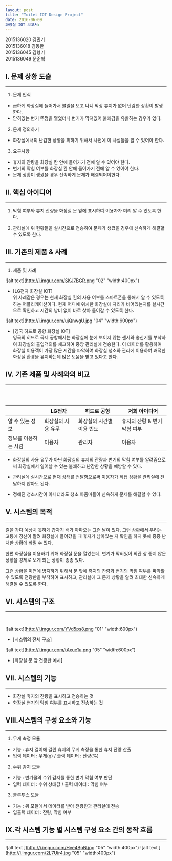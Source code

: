 ```yaml
---
layout: post
title: "Toilet IOT-Design Project"
date: 2016-06-09
화장실 IOT 보고서:
---
```


2015136020 김민기<br />2015136018 김동완<br />2015136045 김형기<br />2015136049 문준혁<br />






## I. 문제 상황 도출
- - -

1. 문제 인식
 - 급하게 화장실에 들어가서 볼일을 보고 나니 막상 휴지가 없어 난감한 상황이 발생한다.
 - 닫혀있는 변기 뚜껑을 열었더니 변기가 막혀있어 불쾌감을 유발하는 경우가 있다.

2. 문제 정의하기
 - 화장실에서의 난감한 상황을 피하기 위해서 사전에 이 사실들을 알 수 있어야 한다.

3. 요구사항
 - 휴지의 잔량을 화장실 칸 안에 들어가기 전에 알 수 있어야 한다.
 - 변기의 막힘 여부를 화장실 칸 안에 들어가기 전에 알 수 있어야 한다.
 - 문제 상황이 생겼을 경우 신속하게 문제가 해결되어야한다.




## II. 핵심 아이디어
- - -

1. 막힘 여부와 휴지 잔량을 화장실 문 앞에 표시하여 이용자가 미리 알 수 있도록 한다.<br />

2. 관리실에 위 현황들을 실시간으로 전송하여 문제가 생겼을 경우에 신속하게 해결할 수 있도록 한다.<br />




## III. 기존의 제품 & 사례
- - -

1. 제품 및 사례

![alt text](http://i.imgur.com/SKJ7BGR.png "02" "width:400px")

- [LG전자 화장실 IOT]<br />
위 사례같은 경우는 현재 화장실 칸의 사용 여부를 스마트폰을 통해서 알 수 있도록 하는 어플리케이션이다.
현재 어디에 위치한 화장실에 자리가 비어있는지를 실시간으로 확인하고 시간의 낭비 없이 바로 찾아 들어갈 수 있도록 한다.



![alt text](http://i.imgur.com/ujQnwgU.jpg "04" "width:600px")

- [영국 히드로 공항 화장실 IOT]<br />
영국의 히드로 국제 공항에서는 화장실에 눈에 보이지 않는 센서와 송신기를 부착하여 화장실의 출입객의를 체크하여 중앙 관리실에 전송한다.
이 데이터를 활용하여 화장실 이용객이 가장 많은 시간을 파악하여 화장실 청소와 관리에 이용하여 쾌적한 화장실 환경을 유지하는데 많은 도움을 받고 있다고 한다.

## IV. 기존 제품 및 사례와의 비교
- - -
<br />
<br />

|        | LG전자 | 히드로 공항  |저희 아이디어|
|--------|-------|-------------|-----------|
|알 수 있는 정보| 화장실의 사용 유무|화장실의 시간별 이용 빈도|휴지의 잔량 & 변기 막힘 여부|
|정보를 이용하는 사람| 이용자|관리자|이용자|

- 화장실의 사용 유무가 아닌 화장실의 휴지의 잔량과 변기의 막힘 여부를 알려줌으로써 화장실에서 일어날 수 있는 불쾌하고 난감한 상황을 예방할 수 있다.

- 관리실에 실시간으로 현재 상태를 전달함으로써 이용자가 직접 상황을 관리실에 전달하지 않아도 된다.

- 정해진 청소시간이 아니더라도 청소 아줌마들이 신속하게 문제를 해결할 수 있다.



## V. 시스템의 목적
- - -
길을 가다 예상치 못하게 갑자기 배가 아파오는 그런 날이 있다. 그런 상황에서 우리는 고통에 정신이 팔려 화장실에 들어갔을 때 휴지가 남아있는 지 확인을 하지 못해 종종 난처한 상황에 빠질 수 있다.

한편 화장실을 이용하기 위해 화장실 문을 열었는데, 변기가 막혀있어 외관 상 좋지 않은 상황을 강제로 보게 되는 상황이 종종 있다.

그런 상황을 미연에 방지하기 위해서 문 앞에 휴지의 잔량과 변기의 막힘 여부를 파악할 수 있도록 전광판을 부착하여 표시하고, 관리실에 그 문제 상황을 알려 최대한 신속하게 해결될 수 있도록 한다.


## VI. 시스템의 구조
- - -
<br />

![alt text](http://i.imgur.com/YVd5ps8.png "01" "width:600px") 

- [시스템의 전체 구조]


![alt text](http://i.imgur.com/tAxue1u.png "05" "width:600px")

- [화장실 문 앞 전광판 예시]


## VII. 시스템의 기능
- - -
- 화장실 휴지의 잔량을 표시하고 전송하는 것<br />
- 화장실 변기의 막힘 여부를 표시하고 전송하는 것<br />



## VIII.시스템의 구성 요소와 기능
- - -

1.  무게 측정 모듈
 - 기능 : 휴지 걸이에 걸린 휴지의 무게 측정을 통한 휴지 잔량 산출
 - 입력 데이터 : 무게(g) / 출력 데이터 : 잔량(%)

2.  수위 감지 모듈
 - 기능 : 변기물의 수위 감지를 통한 변기 막힘 여부 판단
 - 입력 데이터 : 수위 상태값 / 출력 데이터 : 막힘 여부

3. 블루투스 모듈
 - 기능 : 위 모듈에서 데이터를 받아 전광판과 관리실에 전송
 - 입출력 데이터 : 잔량, 막힘 여부



## IX.각 시스템 기능 별 시스템 구성 요소 간의 동작 흐름
- - -
![alt text ](http://i.imgur.com/Hve4BpN.jpg "05" "width:400px")
![alt text ](http://i.imgur.com/2L7Uir4.jpg "05" "width:400px")
